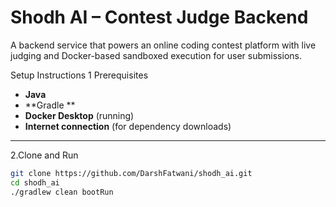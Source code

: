 # Shodh AI – Contest Judge Backend

A backend service that powers an online coding contest platform with live judging and Docker-based sandboxed execution for user submissions.


 Setup Instructions
1️ Prerequisites
- **Java**
- **Gradle **
- **Docker Desktop** (running)
- **Internet connection** (for dependency downloads)

---

2.Clone and Run
```bash
git clone https://github.com/DarshFatwani/shodh_ai.git
cd shodh_ai
./gradlew clean bootRun

